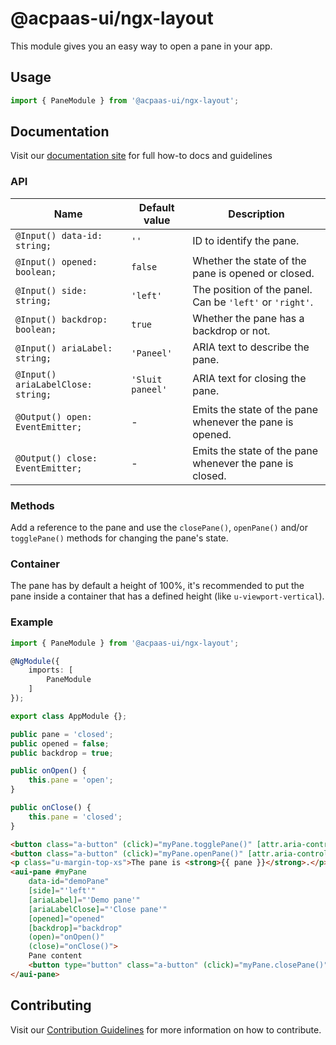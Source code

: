 # @acpaas-ui/ngx-layout

This module gives you an easy way to open a pane in your app.

## Usage

```typescript
import { PaneModule } from '@acpaas-ui/ngx-layout';
```

## Documentation

Visit our [documentation site](https://antwerp-ui.digipolis.be/) for full how-to docs and guidelines

### API

| Name         | Default value | Description |
| -----------  | ------ | -------------------------- |
| `@Input() data-id: string;` | `''` | ID to identify the pane. |
| `@Input() opened: boolean;` | `false` | Whether the state of the pane is opened or closed. |
| `@Input() side: string;` | `'left'` | The position of the panel. Can be `'left'` or `'right'`. |
| `@Input() backdrop: boolean;` | `true` | Whether the pane has a backdrop or not. |
| `@Input() ariaLabel: string;` | `'Paneel'` | ARIA text to describe the pane. |
| `@Input() ariaLabelClose: string;` | `'Sluit paneel'` | ARIA text for closing the pane. |
| `@Output() open: EventEmitter;` | - | Emits the state of the pane whenever the pane is opened. |
| `@Output() close: EventEmitter;` | - | Emits the state of the pane whenever the pane is closed. |


### Methods

Add a reference to the pane and use the `closePane()`, `openPane()` and/or `togglePane()` methods for changing the pane's state.

### Container

The pane has by default a height of 100%, it's recommended to put the pane inside a container that has a defined height (like `u-viewport-vertical`).

### Example

```typescript
import { PaneModule } from '@acpaas-ui/ngx-layout';

@NgModule({
    imports: [
        PaneModule
    ]
});

export class AppModule {};
```

```typescript
public pane = 'closed';
public opened = false;
public backdrop = true;

public onOpen() {
    this.pane = 'open';
}

public onClose() {
    this.pane = 'closed';
}
```

```html
<button class="a-button" (click)="myPane.togglePane()" [attr.aria-controls]="myPane.id" [attr.aria-expanded]="myPane.opened">Toggle pane</button>
<button class="a-button" (click)="myPane.openPane()" [attr.aria-controls]="myPane.id" [attr.aria-expanded]="myPane.opened">Open pane</button>
<p class="u-margin-top-xs">The pane is <strong>{{ pane }}</strong>.</p>
<aui-pane #myPane
    data-id="demoPane"
    [side]="'left'"
    [ariaLabel]="'Demo pane'"
    [ariaLabelClose]="'Close pane'"
    [opened]="opened"
    [backdrop]="backdrop"
    (open)="onOpen()"
    (close)="onClose()">
    Pane content
    <button type="button" class="a-button" (click)="myPane.closePane()">Close pane</button>
</aui-pane>
```

## Contributing

Visit our [Contribution Guidelines](../../../../../CONTRIBUTING.md) for more information on how to contribute.
